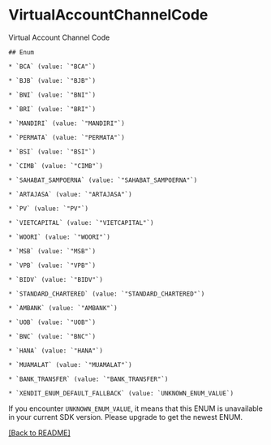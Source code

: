 # VirtualAccountChannelCode
Virtual Account Channel Code

    ## Enum
    
    * `BCA` (value: `"BCA"`)
    
    * `BJB` (value: `"BJB"`)
    
    * `BNI` (value: `"BNI"`)
    
    * `BRI` (value: `"BRI"`)
    
    * `MANDIRI` (value: `"MANDIRI"`)
    
    * `PERMATA` (value: `"PERMATA"`)
    
    * `BSI` (value: `"BSI"`)
    
    * `CIMB` (value: `"CIMB"`)
    
    * `SAHABAT_SAMPOERNA` (value: `"SAHABAT_SAMPOERNA"`)
    
    * `ARTAJASA` (value: `"ARTAJASA"`)
    
    * `PV` (value: `"PV"`)
    
    * `VIETCAPITAL` (value: `"VIETCAPITAL"`)
    
    * `WOORI` (value: `"WOORI"`)
    
    * `MSB` (value: `"MSB"`)
    
    * `VPB` (value: `"VPB"`)
    
    * `BIDV` (value: `"BIDV"`)
    
    * `STANDARD_CHARTERED` (value: `"STANDARD_CHARTERED"`)
    
    * `AMBANK` (value: `"AMBANK"`)
    
    * `UOB` (value: `"UOB"`)
    
    * `BNC` (value: `"BNC"`)
    
    * `HANA` (value: `"HANA"`)
    
    * `MUAMALAT` (value: `"MUAMALAT"`)
    
    * `BANK_TRANSFER` (value: `"BANK_TRANSFER"`)
    
    * `XENDIT_ENUM_DEFAULT_FALLBACK` (value: `UNKNOWN_ENUM_VALUE`)

If you encounter `UNKNOWN_ENUM_VALUE`, it means that this ENUM is unavailable in your current SDK version. Please upgrade to get the newest ENUM.

[[Back to README]](../../README.md)


